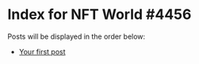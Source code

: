 # Index for NFT World #4456
Posts will be displayed in the order below:

- [Your first post](./001-first.md)

